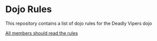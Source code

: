 Dojo Rules
==========

This repository contains a list of dojo rules for the Deadly Vipers dojo

[All members should read the rules](https://github.com/deadlyvipers)



